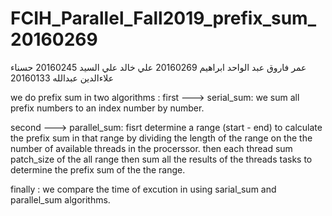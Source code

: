 # FCIH_Parallel_Fall2019_prefix_sum_20160269
عمر فاروق عبد الواحد ابراهيم 20160269
علي خالد علي السيد  20160245
حسناء علاءالدين عبدالله 20160133


we do prefix sum in two algorithms :
first ---> serial_sum:
  we sum all prefix numbers to an index number by number.

second ---> parallel_sum:
  fisrt determine a range (start - end) to calculate the prefix sum in that range 
  by dividing the length of the range on the the number of available threads in the procerssor.
  then each thread sum patch_size of the all range 
  then sum all the results of the threads tasks to determine the prefix sum of the the range.
  
finally :
   we compare the time of excution in using sarial_sum and parallel_sum algorithms.



